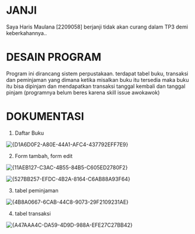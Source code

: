 # JANJI #
Saya Haris Maulana [2209058] berjanji tidak akan curang dalam TP3 demi keberkahannya..

# DESAIN PROGRAM #
Program ini dirancang sistem perpustakaan. terdapat tabel buku, transaksi dan peminjaman yang dimana ketika misalkan buku itu tersedia maka buku itu bisa dipinjam dan mendapatkan transaksi tanggal kembali dan tanggal pinjam (programnya belum beres karena skill issue awokawok)

# DOKUMENTASI #
1. Daftar Buku

![{D1A6D0F2-A80E-44A1-AFC4-437792EFF7E9}](https://github.com/harismln22/TP3DPBO2024C1/assets/159020670/258e626e-3aa6-45e8-9bcb-eeaa489016cf)

2. Form tambah, form edit

![{11AEB127-C3AC-4B55-84B5-C605ED2780F2}](https://github.com/harismln22/TP3DPBO2024C1/assets/159020670/e39d990b-a771-461b-9271-8daf4446944c)

![{527BB257-EFDC-4B2A-8164-C6AB88A93F64}](https://github.com/harismln22/TP3DPBO2024C1/assets/159020670/5d14e07b-fe36-43e8-85db-9c4a73b43815)


3. tabel peminjaman

![{4B8A0667-6CAB-44C8-9073-29F2109231AE}](https://github.com/harismln22/TP3DPBO2024C1/assets/159020670/71297a0f-11e4-4381-b3bc-a4ea8e153c60)

4. tabel transaksi

![{A47AAA4C-DA59-4D9D-988A-EFE27C27BB42}](https://github.com/harismln22/TP3DPBO2024C1/assets/159020670/0ce38624-9831-41b6-b28b-7bea30b3147e)

